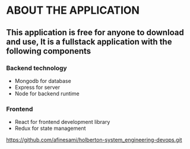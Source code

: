 # ABOUT THE APPLICATION
## This application is free for anyone to download and use, It is a fullstack application with the following components
### Backend technology
* Mongodb for database
* Express for server
* Node for backend runtime

### Frontend
* React for frontend development library
* Redux for state management


https://github.com/afinesami/holberton-system_engineering-devops.git